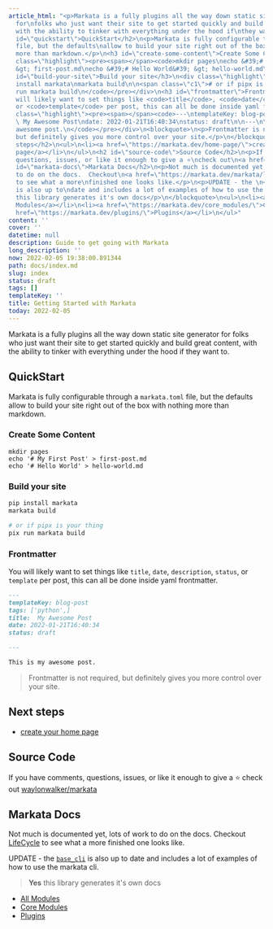 ```yaml
---
article_html: "<p>Markata is a fully plugins all the way down static site generator
  for\nfolks who just want their site to get started quickly and build great\ncontent,
  with the ability to tinker with everything under the hood if\nthey want to.</p>\n<h2
  id=\"quickstart\">QuickStart</h2>\n<p>Markata is fully configurable through a <code>markata.toml</code>
  file, but the defaults\nallow to build your site right out of the box with nothing
  more than markdown.</p>\n<h3 id=\"create-some-content\">Create Some Content</h3>\n<div
  class=\"highlight\"><pre><span></span><code>mkdir pages\necho &#39;# My First Post&#39;
  &gt; first-post.md\necho &#39;# Hello World&#39; &gt; hello-world.md\n</code></pre></div>\n<h3
  id=\"build-your-site\">Build your site</h3>\n<div class=\"highlight\"><pre><span></span><code>pip
  install markata\nmarkata build\n\n<span class=\"c1\"># or if pipx is your thing</span>\npix
  run markata build\n</code></pre></div>\n<h3 id=\"frontmatter\">Frontmatter</h3>\n<p>You
  will likely want to set things like <code>title</code>, <code>date</code>, <code>description</code>,\n<code>status</code>,
  or <code>template</code> per post, this can all be done inside yaml frontmatter.</p>\n<div
  class=\"highlight\"><pre><span></span><code>---\ntemplateKey: blog-post\ntags: [&#39;python&#39;,]\ntitle:
  \ My Awesome Post\ndate: 2022-01-21T16:40:34\nstatus: draft\n\n---\n\nThis is my
  awesome post.\n</code></pre></div>\n<blockquote>\n<p>Frontmatter is not required,
  but definitely gives you more control over your site.</p>\n</blockquote>\n<h2 id=\"next-steps\">Next
  steps</h2>\n<ul>\n<li><a href=\"https://markata.dev/home-page/\">create your home
  page</a></li>\n</ul>\n<h2 id=\"source-code\">Source Code</h2>\n<p>If you have comments,
  questions, issues, or like it enough to give a ⭐\ncheck out\n<a href=\"https://github.com/WaylonWalker/markata\">waylonwalker/markata</a></p>\n<h2
  id=\"markata-docs\">Markata Docs</h2>\n<p>Not much is documented yet, lots of work
  to do on the docs.  Checkout\n<a href=\"https://markata.dev/markata/lifecycle/\">LifeCycle</a>
  to see what a more\nfinished one looks like.</p>\n<p>UPDATE - the \n<a href=\"https://markata.dev/markata/plugins/base_cli/\"><code>base_cli</code></a>
  is also up to\ndate and includes a lot of examples of how to use the markata cli.</p>\n<blockquote>\n<p><strong>Yes</strong>
  this library generates it's own docs</p>\n</blockquote>\n<ul>\n<li><a href=\"https://markata.dev/autodoc/\">All
  Modules</a></li>\n<li><a href=\"https://markata.dev/core_modules/\">Core Modules</a></li>\n<li><a
  href=\"https://markata.dev/plugins/\">Plugins</a></li>\n</ul>"
content: ''
cover: ''
datetime: null
description: Guide to get going with Markata
long_description: ''
now: 2022-02-05 19:38:00.891344
path: docs/index.md
slug: index
status: draft
tags: []
templateKey: ''
title: Getting Started with Markata
today: 2022-02-05
---
```


Markata is a fully plugins all the way down static site generator for
folks who just want their site to get started quickly and build great
content, with the ability to tinker with everything under the hood if
they want to.

## QuickStart

Markata is fully configurable through a `markata.toml` file, but the defaults
allow to build your site right out of the box with nothing more than markdown.

### Create Some Content

```
mkdir pages
echo '# My First Post' > first-post.md
echo '# Hello World' > hello-world.md
```

### Build your site

``` bash
pip install markata
markata build

# or if pipx is your thing
pix run markata build
```

### Frontmatter

You will likely want to set things like `title`, `date`, `description`,
`status`, or `template` per post, this can all be done inside yaml frontmatter.

``` markdown
---
templateKey: blog-post
tags: ['python',]
title:  My Awesome Post
date: 2022-01-21T16:40:34
status: draft

---

This is my awesome post.

```

> Frontmatter is not required, but definitely gives you more control over your site.

## Next steps

* [create your home page](https://markata.dev/home-page/)

## Source Code

If you have comments, questions, issues, or like it enough to give a ⭐
check out
[waylonwalker/markata](https://github.com/WaylonWalker/markata)

## Markata Docs

Not much is documented yet, lots of work to do on the docs.  Checkout
[LifeCycle](https://markata.dev/markata/lifecycle/) to see what a more
finished one looks like.

UPDATE - the 
[`base_cli`](https://markata.dev/markata/plugins/base_cli/) is also up to
date and includes a lot of examples of how to use the markata cli.

> **Yes** this library generates it's own docs

* [All Modules](https://markata.dev/autodoc/)
* [Core Modules](https://markata.dev/core_modules/)
* [Plugins](https://markata.dev/plugins/)